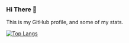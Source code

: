 ### Hi There 👋

This is my GitHub profile, and some of my stats.

<!-- ![Anurag's GitHub stats](https://github-readme-stats.vercel.app/api?username=nicolastrada&show_icons=true&theme=merko) -->

[![Top Langs](https://github-readme-stats.vercel.app/api/top-langs/?username=nicolastrada&hide_progress=false)](https://github.com/nicolastrada/github-readme-stats)

<!--
**nicolastrada/nicolastrada** is a ✨ _special_ ✨ repository because its `README.md` (this file) appears on your GitHub profile.

Here are some ideas to get you started:

- 🔭 I’m currently working on ...
- 🌱 I’m currently learning ...
- 👯 I’m looking to collaborate on ...
- 🤔 I’m looking for help with ...
- 💬 Ask me about ...
- 📫 How to reach me: ...
- 😄 Pronouns: ...
- ⚡ Fun fact: ...
-->
